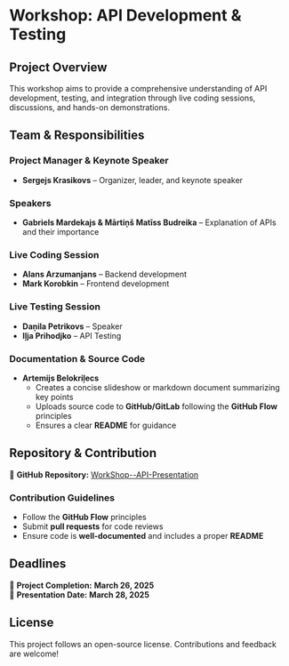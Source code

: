 # **Workshop: API Development & Testing**

## **Project Overview**
This workshop aims to provide a comprehensive understanding of API development, testing, and integration through live coding sessions, discussions, and hands-on demonstrations.

## **Team & Responsibilities**

### **Project Manager & Keynote Speaker**
- **Sergejs Krasikovs** – Organizer, leader, and keynote speaker

### **Speakers**
- **Gabriels Mardekajs & Mārtiņš Matīss Budreika** – Explanation of APIs and their importance

### **Live Coding Session**
- **Alans Arzumanjans** – Backend development
- **Mark Korobkin** – Frontend development

### **Live Testing Session**
- **Daņila Petrikovs** – Speaker
- **Iļja Prihodjko** – API Testing

### **Documentation & Source Code**
- **Artemijs Belokriļecs**  
  - Creates a concise slideshow or markdown document summarizing key points
  - Uploads source code to **GitHub/GitLab** following the **GitHub Flow** principles
  - Ensures a clear **README** for guidance

## **Repository & Contribution**
🔗 **GitHub Repository:** [WorkShop--API-Presentation](https://github.com/Fek1r/WorkShop--API-Presentation)

### **Contribution Guidelines**
- Follow the **GitHub Flow** principles
- Submit **pull requests** for code reviews
- Ensure code is **well-documented** and includes a proper **README**

## **Deadlines**
📅 **Project Completion:** **March 26, 2025**  
📅 **Presentation Date:** **March 28, 2025**

## **License**
This project follows an open-source license. Contributions and feedback are welcome!
